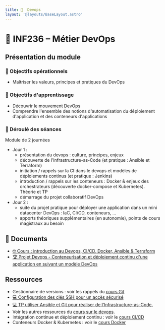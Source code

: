```yaml
---
title: 󱃾  Devops
layout: '@layouts/BaseLayout.astro'
---
```


# 󱃾  INF236 – Métier DevOps 

## Présentation du module

### 🎯 Objectifs opérationnels 

- Maîtriser les valeurs, principes et pratiques du DevOps 

### 🎯 Objectifs d'apprentissage 

- Découvrir le mouvement DevOps  
- Comprendre l'ensemble des notions d'automatisation du déploiement d'application et des conteneurs d'applications

### 📅 Déroulé des séances

Module de 2 journées

- Jour 1 :
  - présentation du devops : culture, principes, enjeux
  - découverte de l'Infrastructure-as-Code (et pratique : Ansible et Terraform)
  - initiation / rappels sur la CI dans le devops et modèles de déploiements continus (et pratique : Jenkins) 
  - introduction / rappels sur les conteneurs : Docker & enjeux des orchestrateurs (découverte docker-compose et Kubernetes). Théorie et TP
  - démarrage du projet collaboratif DevOps
- Jour 2 :
  - suite du projet pratique pour déployer une application dans un mini datacenter DevOps : IaC, CI/CD, conteneurs, …
  - apports théoriques supplémentaires (en autonomie), points de cours magistraux au besoin

## 📑 Documents

- [🤓 Cours : introduction au Devops, CI/CD, Docker, Ansible & Terraform](/cesi/b3/devops/cours)
- [🏆 Projet Devops - Conteneurisation et déploiement continu d'une application en suivant un modèle DevOps](/cesi/b3/devops/projet)

## Ressources

- Gestionnaire de versions : voir les rappels du [cours Git](/git)
- [💻 Configuration des clés SSH pour un accès sécurisé](/devops/tp_ssh)
- [💻 TP utiliser Ansible et Git pour réaliser de l'Infrastructure-as-Code.](/git/tp-ansible)
- Voir les autres ressources du [cours sur le devops](/devops).
- Intégration continue et déploiement continu : voir le [cours CI/CD](/ci)
- Conteneurs Docker & Kubernetes : voir le [cours Docker](/docker)

